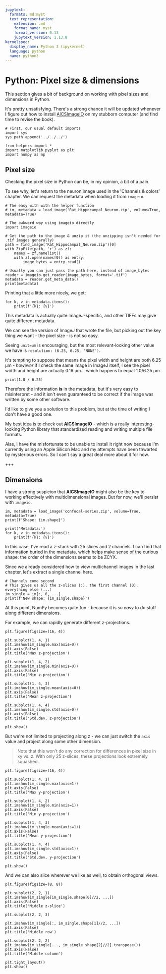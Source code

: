 ```yaml
---
jupytext:
  formats: md:myst
  text_representation:
    extension: .md
    format_name: myst
    format_version: 0.13
    jupytext_version: 1.13.8
kernelspec:
  display_name: Python 3 (ipykernel)
  language: python
  name: python3
---
```


# Python:  Pixel size & dimensions

This section gives a bit of background on working with pixel sizes and dimensions in Python.

It's pretty unsatisfying.
There's a strong chance it will be updated whenever I figure out how to install [AICSImageIO](https://allencellmodeling.github.io/aicsimageio/index.html) on my stubborn computer (and find time to revise the book).

```{code-cell} ipython3
# First, our usual default imports
import sys
sys.path.append('../../../')

from helpers import *
import matplotlib.pyplot as plt
import numpy as np
```

## Pixel size

Checking the pixel size in Python can be, in my opinion, a bit of a pain.

To see why, let's return to the neuron image used in the 'Channels & colors' chapter.
We can request the metadata when loading it from `imageio`.

```{code-cell} ipython3
# The easy with with the helper function
# im, metadata = load_image('Rat_Hippocampal_Neuron.zip', volume=True, metadata=True)

# The awkward way using imageio directly
import imageio

# Get the path to the image & unzip it (the unzipping isn't needed for .tif images generally)
path = find_image('Rat_Hippocampal_Neuron.zip')[0]
with ZipFile(path, 'r') as zf:
    names = zf.namelist()
    with zf.open(names[0]) as entry:
        image_bytes = entry.read()

# Usually you can just pass the path here, instead of image_bytes
reader = imageio.get_reader(image_bytes, format='.tif')
metadata = reader.get_meta_data()
print(metadata)
```

Printing that a little more nicely, we get:

```{code-cell} ipython3
for k, v in metadata.items():
    print(f'{k}: {v}')
```

This metadata is actually quite ImageJ-specific, and other TIFFs may give quite different metadata.

We can see the version of ImageJ that wrote the file, but picking out the key thing we want - the pixel size - is not so easy.

Seeing `unit=um` is encouraging, but the most relevant-looking other value we have is `resolution: (6.25, 6.25, 'NONE')`.

It's tempting to suppose that means the pixel width and height are both 6.25 µm - *however* if I check the same image in ImageJ itself, I see the pixel width and height are actually 0.16 µm... which happens to equal 1.0/6.25 µm.

```{code-cell} ipython3
print(1.0 / 6.25)
```

Therefore the information **is** in the metadata, but it's very easy to misinterpret - and it isn't even guaranteed to be correct if the image was written by some other software.

I'd like to give you a solution to this problem, but at the time of writing I don't have a good one.

My best idea is to check out [**AICSImageIO**](https://github.com/AllenCellModeling/aicsimageio) - which is a really interesting-looking Python library that standardized reading and writing multiple file formats.

Alas, I have the misfortunate to be unable to install it right now because I'm currently using an Apple Silicon Mac and my attempts have been thwarted by mysterious errors.
So I can't say a great deal more about it for now.

+++

## Dimensions

I have a strong suspicion that **AICSImageIO** might also be the key to working effectively with multidimensional images.
But for now, we'll persist with `imageio`.

```{code-cell} ipython3
im, metadata = load_image('confocal-series.zip', volume=True, metadata=True)
print(f'Shape: {im.shape}')

print('Metadata:')
for k, v in metadata.items():
    print(f'{k}: {v}')
```

In this case, I've read a z-stack with 25 slices and 2 channels.
I can find that information buried in the metadata, which helps make sense of the curious shape: the order of the dimensions seems to be ZCYX.

Since we already considered how to view multichannel images in the last chapter, let's extract a single channel here.

```{code-cell} ipython3
# Channels come second
# This gives us all the z-slices (:), the first channel (0), everything else (...)
im_single = im[:, 0, ...]
print(f'New shape: {im_single.shape}')
```

At this point, NumPy becomes quite fun - because it is *so easy* to do stuff along different dimensions.

For example, we can rapidly generate different z-projections.

```{code-cell} ipython3
plt.figure(figsize=(16, 4))

plt.subplot(1, 4, 1)
plt.imshow(im_single.max(axis=0))
plt.axis(False)
plt.title('Max z-projection')

plt.subplot(1, 4, 2)
plt.imshow(im_single.min(axis=0))
plt.axis(False)
plt.title('Min z-projection')

plt.subplot(1, 4, 3)
plt.imshow(im_single.mean(axis=0))
plt.axis(False)
plt.title('Mean z-projection')

plt.subplot(1, 4, 4)
plt.imshow(im_single.std(axis=0))
plt.axis(False)
plt.title('Std.dev. z-projection')

plt.show()
```

But we're not limited to projecting along z - we can just switch the `axis` value and project along some other dimension.

> Note that this won't do any correction for differences in pixel size in xy vs. z. With only 25 z-slices, these projections look extremely squashed.

```{code-cell} ipython3
plt.figure(figsize=(16, 4))

plt.subplot(1, 4, 1)
plt.imshow(im_single.max(axis=1))
plt.axis(False)
plt.title('Max y-projection')

plt.subplot(1, 4, 2)
plt.imshow(im_single.min(axis=1))
plt.axis(False)
plt.title('Min y-projection')

plt.subplot(1, 4, 3)
plt.imshow(im_single.mean(axis=1))
plt.axis(False)
plt.title('Mean y-projection')

plt.subplot(1, 4, 4)
plt.imshow(im_single.std(axis=1))
plt.axis(False)
plt.title('Std.dev. y-projection')

plt.show()
```

And we can also slice wherever we like as well, to obtain orthogonal views.

```{code-cell} ipython3
plt.figure(figsize=(8, 8))

plt.subplot(2, 2, 1)
plt.imshow(im_single[im_single.shape[0]//2, ...])
plt.axis(False)
plt.title('Middle z-slice')

plt.subplot(2, 2, 3)

plt.imshow(im_single[:, im_single.shape[1]//2, ...])
plt.axis(False)
plt.title('Middle row')

plt.subplot(2, 2, 2)
plt.imshow(im_single[..., im_single.shape[2]//2].transpose())
plt.axis(False)
plt.title('Middle column')

plt.tight_layout()
plt.show()
```

```{code-cell} ipython3

```
